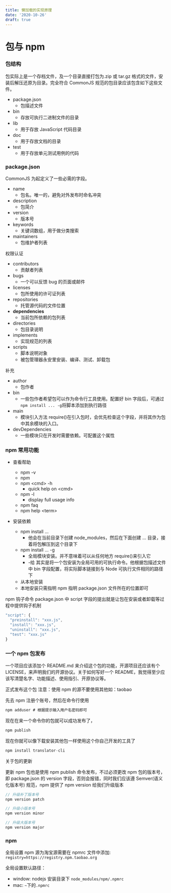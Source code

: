 ```yaml
---
title: 懒加载的实现原理
date: '2020-10-26'
draft: true
---
```


# 包与 npm

### 包结构

包实际上是一个存档文件，及一个目录直接打包为.zip 或 tar.gz 格式的文件，安装后解压还原为目录。完全符合 CommonJS 规范的包目录应该包含如下这些文件。

- package.json
  - 包描述文件
- bin
  - 存放可执行二进制文件的目录
- lib
  - 用于存放 JavaScript 代码目录
- doc
  - 用于存放文档的目录
- test
  - 用于存放单元测试用例的代码

### package.json

CommonJS 为起定义了一些必需的字段。

- name
  - 包名。唯一的，避免对外发布时命名冲突
- description
  - 包简介
- version
  - 版本号
- keywords
  - 关键词数组，用于做分类搜索
- maintainers
  - 包维护者列表

权限认证

- contributors
  - 贡献者列表
- bugs
  - 一个可以反馈 bug 的页面或邮件
- licenses
  - 包所使用的许可证列表
- repositories
  - 托管源代码的文件位置
- **dependencies**
  - 当前包所依赖的包列表
- directories
  - 包目录说明
- implements
  - 实现规范的列表
- scripts
  - 脚本说明对象
  - 被包管理器永安里安装、编译、测试、卸载包

补充

- author
  - 包作者
- bin
  - 一些包作者希望包可以作为命令行工具使用。配置好 bin 字段后，可通过 `npm install ... -g`将脚本添加到执行路径
- main
  - 模块引入方法 require()在引入包时，会优先检查这个字段，并将其作为包中其余模块的入口。
- devDependencies
  - 一些模块只在开发时需要依赖。可配置这个属性

### npm 常用功能

- 查看帮助

  - npm -v
  - npm
  - npm <cmd\> -h
    - quick help on <cmd\>
  - npm -l
    - display full usage info
  - npm faq
  - npm help <term\>

- 安装依赖
  - npm install ...
    - 他会在当前目录下创建 node_modules，然后在下面创建 ... 目录，接着将包解压到这个目录下
  - npm install ... -g
    - 全局模块安装。并不意味着可以从任何地方 require()来引入它
    - -给 其实是将一个包安装为全局可用的可执行命令。他根据包描述文件中 bin 字段配置，将实际脚本链接到与 Node 可执行文件相同的路径下
  - 从本地安装
  - 本地安装只需指明 npm 指明 package.json 文件所在的位置即可

npm 钩子命令
package.json 中 script 字段的提出就是让包在安装或者卸载等过程中提供钩子机制

```js
"script": {
  "preinstall": "xxx.js",
  "install": "xxx.js",
  "uninstall": "xxx.js",
  "test": "xxx.js"
}
```

### 一个 npm 包发布

一个项目应该添加个 README.md 来介绍这个包的功能，开源项目还应该有个 LICENSE，来声明我们的开源协议。关于如何写好一个 README，我觉得至少应该写清楚名字、功能描述、使用指引、开原协议等。

正式发布这个包
注意：使用 npm 的源不要使用其他如：taobao

先去 npm 注册个账号，然后在命令行使用

```js
npm adduser # 根据提示输入用户名密码即可
```

现在在来一个命令你的包就可以成功发布了，

```js
npm publish
```

现在你就可以像下载安装其他包一样使用这个你自己开发的工具了

```js
npm install translator-cli
```

关于包的更新

更新 npm 包也是使用 npm publish 命令发布，不过必须更改 npm 包的版本号，即 package.json 的 version 字段，否则会报错，同时我们应该遵 Semver(语义化版本号) 规范，npm 提供了 npm version 给我们升级版本

```js
// 升级补丁版本号
npm version patch

// 升级小版本号
npm version minor

// 升级大版本号
npm version major
```

### npm

全局设置 npm 源为淘宝源需要在 npmrc 文件中添加: `registry=https://registry.npm.taobao.org`

全局设置默认路径：

- window: nodejs 安装目录下 `node_modules/npm/.npmrc`
- mac: `~`下的`.npmrc`
